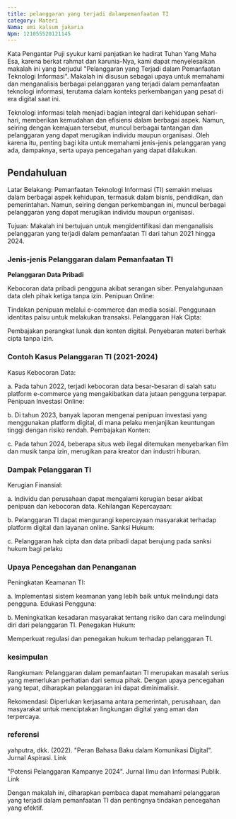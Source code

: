 ```yaml
---
title: pelanggaran yang terjadi dalampemanfaatan TI
category: Materi
Nama: umi kalsum jakaria
Npm: 121055520121145
---
```

Kata Pengantar
Puji syukur kami panjatkan ke hadirat Tuhan Yang Maha Esa, karena berkat rahmat dan karunia-Nya, kami dapat menyelesaikan makalah ini yang berjudul "Pelanggaran yang Terjadi dalam Pemanfaatan Teknologi Informasi". Makalah ini disusun sebagai upaya untuk memahami dan menganalisis berbagai pelanggaran yang terjadi dalam pemanfaatan teknologi informasi, terutama dalam konteks perkembangan yang pesat di era digital saat ini.

Teknologi informasi telah menjadi bagian integral dari kehidupan sehari-hari, memberikan kemudahan dan efisiensi dalam berbagai aspek. Namun, seiring dengan kemajuan tersebut, muncul berbagai tantangan dan pelanggaran yang dapat merugikan individu maupun organisasi. Oleh karena itu, penting bagi kita untuk memahami jenis-jenis pelanggaran yang ada, dampaknya, serta upaya pencegahan yang dapat dilakukan.

## Pendahuluan
Latar Belakang: Pemanfaatan Teknologi Informasi (TI) semakin meluas dalam berbagai aspek kehidupan, termasuk dalam bisnis, pendidikan, dan pemerintahan. Namun, seiring dengan perkembangan ini, muncul berbagai pelanggaran yang dapat merugikan individu maupun organisasi.

Tujuan: Makalah ini bertujuan untuk mengidentifikasi dan menganalisis pelanggaran yang terjadi dalam pemanfaatan TI dari tahun 2021 hingga 2024.

### Jenis-jenis Pelanggaran dalam Pemanfaatan TI

**Pelanggaran Data Pribadi**

Kebocoran data pribadi pengguna akibat serangan siber.
Penyalahgunaan data oleh pihak ketiga tanpa izin.
Penipuan Online:

Tindakan penipuan melalui e-commerce dan media sosial.
Penggunaan identitas palsu untuk melakukan transaksi.
Pelanggaran Hak Cipta:

Pembajakan perangkat lunak dan konten digital.
Penyebaran materi berhak cipta tanpa izin.

### Contoh Kasus Pelanggaran TI (2021-2024)
Kasus Kebocoran Data:

a. Pada tahun 2022, terjadi kebocoran data besar-besaran di salah satu platform e-commerce yang mengakibatkan data jutaan pengguna terpapar.
Penipuan Investasi Online:

b. Di tahun 2023, banyak laporan mengenai penipuan investasi yang menggunakan platform digital, di mana pelaku menjanjikan keuntungan tinggi dengan risiko rendah.
Pembajakan Konten:

c. Pada tahun 2024, beberapa situs web ilegal ditemukan menyebarkan film dan musik tanpa izin, merugikan para kreator dan industri hiburan.

### Dampak Pelanggaran TI

Kerugian Finansial:

a. Individu dan perusahaan dapat mengalami kerugian besar akibat penipuan dan kebocoran data.
Kehilangan Kepercayaan:

b. Pelanggaran TI dapat mengurangi kepercayaan masyarakat terhadap platform digital dan layanan online.
Sanksi Hukum:

c. Pelanggaran hak cipta dan data pribadi dapat berujung pada sanksi hukum bagi pelaku

### Upaya Pencegahan dan Penanganan

Peningkatan Keamanan TI:

a. Implementasi sistem keamanan yang lebih baik untuk melindungi data pengguna.
Edukasi Pengguna:

b. Meningkatkan kesadaran masyarakat tentang risiko dan cara melindungi diri dari pelanggaran TI.
Penegakan Hukum:

Memperkuat regulasi dan penegakan hukum terhadap pelanggaran TI.

### kesimpulan

Rangkuman: Pelanggaran dalam pemanfaatan TI merupakan masalah serius yang memerlukan perhatian dari semua pihak. Dengan upaya pencegahan yang tepat, diharapkan pelanggaran ini dapat diminimalisir.

Rekomendasi: Diperlukan kerjasama antara pemerintah, perusahaan, dan masyarakat untuk menciptakan lingkungan digital yang aman dan terpercaya.

### referensi
yahputra, dkk. (2022). "Peran Bahasa Baku dalam Komunikasi Digital". Jurnal Aspirasi. Link

"Potensi Pelanggaran Kampanye 2024". Jurnal Ilmu dan Informasi Publik. Link

Dengan makalah ini, diharapkan pembaca dapat memahami pelanggaran yang terjadi dalam pemanfaatan TI dan pentingnya tindakan pencegahan yang efektif.
